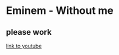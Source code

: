 <html>
  <body>
    <h1> Eminem - Without me </h1>
    <h2> please work </h2>
    <a href="https://www.youtube.com/watch?v=BA_c3bGQXlQ&pbjreload=10" target="_blank"> link to youtube </a>
  </body>
</html>
